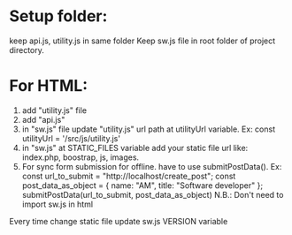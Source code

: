 # Setup folder:
keep api.js, utility.js in same folder
Keep sw.js file in root folder of project directory.

# For HTML:
1. add "utility.js" file
2. add "api.js"
3. in "sw.js" file update "utility.js" url path at utilityUrl variable. Ex: const utilityUrl = '/src/js/utility.js'
4. in "sw.js" at STATIC_FILES variable add your static file url like: index.php, boostrap, js, images.
5. For sync form submission for offline. have to use submitPostData().
Ex:
const url_to_submit = "http://localhost/create_post";
const post_data_as_object = { name: "AM", title: "Software developer" };
submitPostData(url_to_submit, post_data_as_object)
N.B.: Don't need to import sw.js in html

Every time change static file update sw.js VERSION variable
